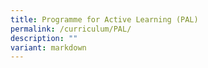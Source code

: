 ```yaml
---
title: Programme for Active Learning (PAL)
permalink: /curriculum/PAL/
description: ""
variant: markdown
---
```

